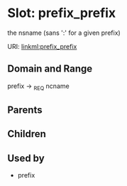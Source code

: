 
# Slot: prefix_prefix


the nsname (sans ':' for a given prefix)

URI: [linkml:prefix_prefix](https://w3id.org/linkml/prefix_prefix)


## Domain and Range

prefix &#8594;  <sub>REQ</sub> ncname

## Parents


## Children


## Used by

 * prefix
